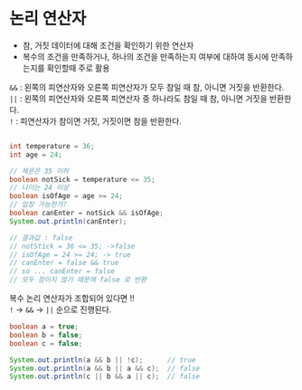 # 논리 연산자

- 참, 거짓 데이터에 대해 조건을 확인하기 위한 연산자
- 복수의 조건을 만족하거나, 하나의 조건을 만족하는지 여부에 대하여 동시에 만족하는지를 확인할때 주로 활용


```&&``` :  왼쪽의 피연산자와 오른쪽 피연산자가 모두 참일 때 참, 아니면 거짓을 반환한다.  
```||```  : 왼쪽의 피연산자와 오른쪽 피연산자 중 하나라도 참일 때 참, 아니면 거짓을 반환한다.  
```!``` : 피연산자가 참이면 거짓, 거짓이면 참을 반환한다.  

```java

int temperature = 36;
int age = 24;

// 체온은 35 이하
boolean notSick = temperature <= 35;
// 나이는 24 이상
boolean isOfAge = age >= 24;
// 입장 가능한가?
boolean canEnter = notSick && isOfAge;
System.out.println(canEnter);

// 결과값 : false
// notStick = 36 <= 35; ->false
// isOfAge = 24 >= 24; -> true
// canEnter = false && true
// so ... canEnter = false
// 모두 참이지 않기 때문에 false 로 반환

```
복수 논리 연산자가 조합되어 있다면 !!  
```!```  → ```&&```  → ```||``` 순으로 진행된다.

```java
boolean a = true;
boolean b = false;
boolean c = false;

System.out.println(a && b || !c);      // true
System.out.println(a && b || a && c);  // false
System.out.println(c || b && a || c);  // false
```